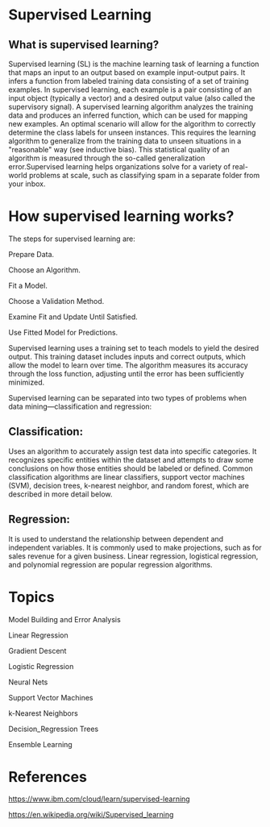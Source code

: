 # Supervised Learning

## What is supervised learning?

Supervised learning (SL) is the machine learning task of learning a function that maps an input to an output based on example input-output pairs. It infers a function from labeled training data consisting of a set of training examples. In supervised learning, each example is a pair consisting of an input object (typically a vector) and a desired output value (also called the supervisory signal). A supervised learning algorithm analyzes the training data and produces an inferred function, which can be used for mapping new examples. An optimal scenario will allow for the algorithm to correctly determine the class labels for unseen instances. This requires the learning algorithm to generalize from the training data to unseen situations in a "reasonable" way (see inductive bias). This statistical quality of an algorithm is measured through the so-called generalization error.Supervised learning helps organizations solve for a variety of real-world problems at scale, such as classifying spam in a separate folder from your inbox.

# How supervised learning works?

The steps for supervised learning are:

Prepare Data.

Choose an Algorithm.

Fit a Model.

Choose a Validation Method.

Examine Fit and Update Until Satisfied.

Use Fitted Model for Predictions.

Supervised learning uses a training set to teach models to yield the desired output. This training dataset includes inputs and correct outputs, which allow the model to learn over time. The algorithm measures its accuracy through the loss function, adjusting until the error has been sufficiently minimized.

Supervised learning can be separated into two types of problems when data mining—classification and regression:

## Classification:

Uses an algorithm to accurately assign test data into specific categories. It recognizes specific entities within the dataset and attempts to draw some conclusions on how those entities should be labeled or defined. Common classification algorithms are linear classifiers, support vector machines (SVM), decision trees, k-nearest neighbor, and random forest, which are described in more detail below.

## Regression:

It is used to understand the relationship between dependent and independent variables. It is commonly used to make projections, such as for sales revenue for a given business. Linear regression, logistical regression, and polynomial regression are popular regression algorithms.

# Topics

Model Building and Error Analysis

Linear Regression

Gradient Descent

Logistic Regression

Neural Nets

Support Vector Machines

k-Nearest Neighbors

Decision_Regression Trees

Ensemble Learning

# References

https://www.ibm.com/cloud/learn/supervised-learning

https://en.wikipedia.org/wiki/Supervised_learning
